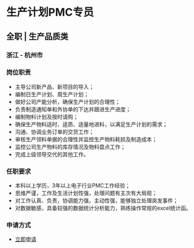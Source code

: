 
# 生产计划PMC专员
## 全职  |  生产品质类
### 浙江 - 杭州市

### 岗位职责
- 主导公司新产品、新项目的导入；
- 编制日生产计划、周生产计划；
- 做好公司产能分析，确保生产计划的合理性；
- 负责制造通知单和外协单的下达并跟进生产进度；
- 编制物料计划及按时请购；
- 确保生产物料适时、适质、适量地进料，以满足生产计划的需求；
- 沟通、协调业务订单的交货工作；
- 审核生产领料单据的合理性并监控生产物料耗损及制造成本；
- 监控公司生产物料的库存情况及物料盘点工作；
- 完成上级领导交代的其他工作。
### 任职要求
- 本科以上学历，3年以上电子行业PMC工作经验；
- 思维严谨，工作及生活计划性强，处理问题有主次有大局观；
- 对工作认真、负责，协调能力强，主动性强，能够独立处理突发事件；
- 对数据敏感，具备较强的数据统计分析能力，熟练操作常规的excel统计函。
### 申请方式
- <a href="mailto:hr@tuya.com?subject=求职简历-生产计划PMC专员-来自GitHub">立即申请</a>